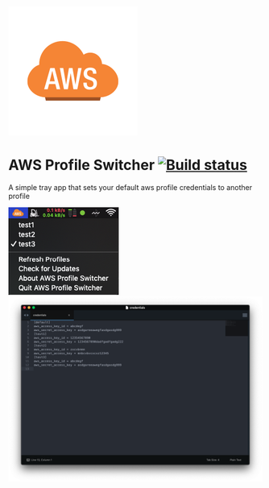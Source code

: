 ![logo](https://raw.githubusercontent.com/kickthedragon/aws_profile_switcher/master/build/icon.png)
# AWS Profile Switcher [![Build status](https://ci.appveyor.com/api/projects/status/vn1adj40nsq8m026/branch/master?svg=true)](https://ci.appveyor.com/project/HappyMonkey/aws-profile-switcher/branch/master)

A simple tray app that sets your default aws profile credentials to another profile

![Screenshot1](https://raw.githubusercontent.com/kickthedragon/aws_profile_switcher/master/screenshots/Screenshot-3.png)
![Screenshot2](https://raw.githubusercontent.com/kickthedragon/aws_profile_switcher/master/screenshots/Screenshot-4.png)
